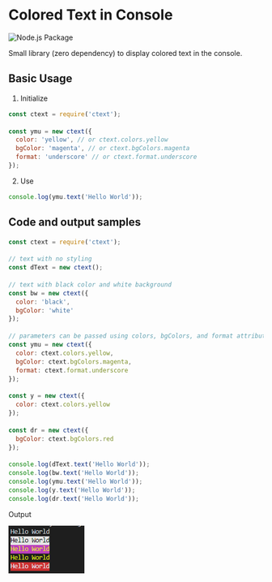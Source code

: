 # Colored Text in Console

![Node.js Package](https://github.com/shekharmayank/ctext/workflows/Node.js%20Package/badge.svg)

Small library (zero dependency) to display colored text in the console.

## Basic Usage

1. Initialize
```js
const ctext = require('ctext');

const ymu = new ctext({
  color: 'yellow', // or ctext.colors.yellow
  bgColor: 'magenta', // or ctext.bgColors.magenta
  format: 'underscore' // or ctext.format.underscore
});
```
2. Use
```js
console.log(ymu.text('Hello World'));
```

## Code and output samples

```js
const ctext = require('ctext');

// text with no styling
const dText = new ctext();

// text with black color and white background
const bw = new ctext({
  color: 'black', 
  bgColor: 'white'
});

// parameters can be passed using colors, bgColors, and format attributes
const ymu = new ctext({
  color: ctext.colors.yellow,
  bgColor: ctext.bgColors.magenta,
  format: ctext.format.underscore
});

const y = new ctext({
  color: ctext.colors.yellow
});

const dr = new ctext({
  bgColor: ctext.bgColors.red
});

console.log(dText.text('Hello World'));
console.log(bw.text('Hello World'));
console.log(ymu.text('Hello World'));
console.log(y.text('Hello World'));
console.log(dr.text('Hello World'));
```

Output

![Output](./assets/colord.PNG)